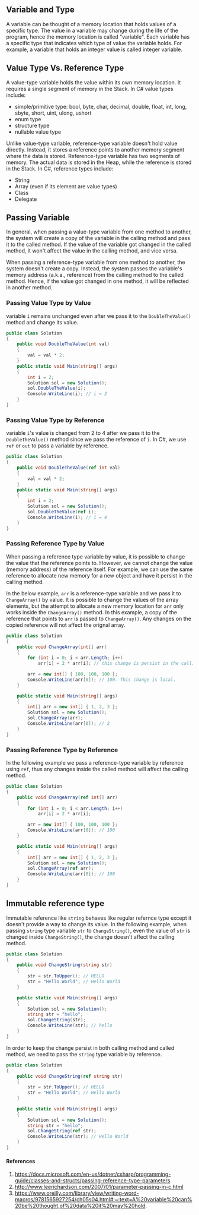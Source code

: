## Variable and Type
A variable can be thought of a memory location that holds values of a specific type. The value in a variable may change during the life of the program, hence the memory location is called "variable". Each variable has a specific type that indicates which type of value the variable holds. For example, a variable that holds an integer value is called integer variable.


## Value Type Vs. Reference Type
A value-type variable holds the value within its own memory location. It requires a single segment of memory in the Stack. In C# value types include:
- simple/primitive type: bool, byte, char, decimal, double, float, int, long, sbyte, short, uint, ulong, ushort
- enum type
- structure type
- nullable value type


Unlike value-type variable, reference-type variable doesn't hold value directly. Instead, it stores a reference points to another memory segment where the data is stored. Reference-type variable has two segments of memory. The actual data is stored in the Heap, while the reference is stored in the Stack. In C#, reference types include:
- String
- Array (even if its element are value types)
- Class
- Delegate


## Passing Variable
In general, when passing a value-type variable from one method to another, the system will create a copy of the variable in the calling method and pass it to the called method. If the value of the variable got changed in the called method, it won't affect the value in the calling method, and vice versa. 

When passing a reference-type variable from one method to another, the system doesn't create a copy. Instead, the system passes the variable's memory address (a.k.a., reference) from the calling method to the called method. Hence, if the value got changed in one method, it will be reflected in another method.


### Passing Value Type by Value
variable ```i``` remains unchanged even after we pass it to the ```DoubleTheValue()``` method and change its value.
```C#
public class Solution
{
    public void DoubleTheValue(int val)
    {
        val = val * 2;
    }
    public static void Main(string[] args)
    {
        int i = 2;
        Solution sol = new Solution();        
        sol.DoubleTheValue(i);
        Console.WriteLine(i); // i = 2
    }
}
```

### Passing Value Type by Reference
variable ```i```'s value is changed from 2 to 4 after we pass it to the ```DoubleTheValue()``` method since we pass the reference of ```i```. In C#, we use ```ref``` or ```out``` to pass a variable by reference.
```C#
public class Solution
{
    public void DoubleTheValue(ref int val)
    {
        val = val * 2;
    }
    public static void Main(string[] args)
    {
        int i = 2;
        Solution sol = new Solution();        
        sol.DoubleTheValue(ref i);
        Console.WriteLine(i); // i = 4
    }
}
```

### Passing Reference Type by Value 
When passing a reference type variable by value, it is possible to change the value that the reference points to. However, we cannot change the value (memory address) of the reference itself. For example, we can use the same reference to allocate new memory for a new object and have it persist in the calling method.

In the below example, ```arr``` is a reference-type variable and we pass it to ```ChangeArray()``` by value. It is possible to change the values of the array elements, but the attempt to allocate a new memory location for ```arr``` only  works inside the ```ChangeArray()``` method. In this example, a copy of the reference that points to ```arr``` is passed to ```ChangeArray()```. Any changes on the copied reference will not affect the orignal array.
```C#
public class Solution
{
    public void ChangeArray(int[] arr)
    {
        for (int i = 0; i < arr.Length; i++)
            arr[i] = 2 * arr[i]; // this change is persist in the calling method

        arr = new int[] { 100, 100, 100 };
        Console.WriteLine(arr[0]); // 100. This change is local.
    }

    public static void Main(string[] args)
    {
        int[] arr = new int[] { 1, 2, 3 };
        Solution sol = new Solution();
        sol.ChangeArray(arr);
        Console.WriteLine(arr[0]); // 2
    }
}
```

### Passing Reference Type by Reference
In the following example we pass a reference-type variable by reference using ```ref```, thus any changes inside the called method will affect the calling method.
```C#
public class Solution
{
    public void ChangeArray(ref int[] arr)
    {
        for (int i = 0; i < arr.Length; i++)
            arr[i] = 2 * arr[i];

        arr = new int[] { 100, 100, 100 };
        Console.WriteLine(arr[0]); // 100
    }

    public static void Main(string[] args)
    {
        int[] arr = new int[] { 1, 2, 3 };
        Solution sol = new Solution();
        sol.ChangeArray(ref arr);
        Console.WriteLine(arr[0]); // 100
    }
}
```

## Immutable reference type
Immutable reference like ```string``` behaves like regular refernce type except it doesn't provide a way to change its value. In the following example, when passing ```string``` type variable ```str``` to ```ChangeString()```, even the value of ```str``` is changed inside ```ChangeString()```, the change doesn't affect the calling method. 
```C#
public class Solution
{
    public void ChangeString(string str)
    {
        str = str.ToUpper(); // HELLO
        str = "Hello World"; // Hello World
    }

    public static void Main(string[] args)
    {
        Solution sol = new Solution();
        string str = "hello";
        sol.ChangeString(str);
        Console.WriteLine(str); // hello
    }
}
```

In order to keep the change persist in both calling method and called method, we need to pass the ```string``` type variable by reference.
```C#
public class Solution
{
    public void ChangeString(ref string str)
    {
        str = str.ToUpper(); // HELLO
        str = "Hello World"; // Hello World
    }

    public static void Main(string[] args)
    {
        Solution sol = new Solution();
        string str = "hello";
        sol.ChangeString(ref str);
        Console.WriteLine(str); // Hello World
    }
}
```

#### References
1. https://docs.microsoft.com/en-us/dotnet/csharp/programming-guide/classes-and-structs/passing-reference-type-parameters
2. http://www.leerichardson.com/2007/01/parameter-passing-in-c.html
3. https://www.oreilly.com/library/view/writing-word-macros/9781565927254/ch05s04.html#:~:text=A%20variable%20can%20be%20thought,of%20data%20it%20may%20hold.
